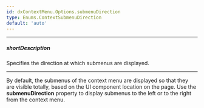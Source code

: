 ```yaml
---
id: dxContextMenu.Options.submenuDirection
type: Enums.ContextSubmenuDirection
default: 'auto'
---
```

---
##### shortDescription
Specifies the direction at which submenus are displayed.

---
By default, the submenus of the context menu are displayed so that they are visible totally, based on the UI component location on the page. Use the **submenuDirection** property to display submenus to the left or to the right from the context menu.
